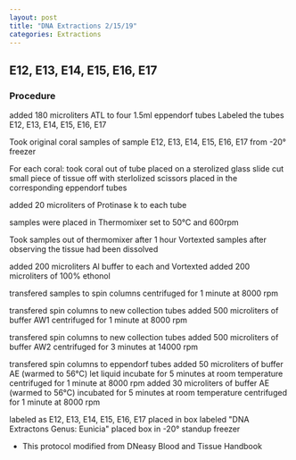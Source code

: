 ```yaml
---
layout: post
title: "DNA Extractions 2/15/19"
categories: Extractions
---
```


## E12, E13, E14, E15, E16, E17

### Procedure

added 180 microliters ATL to four 1.5ml eppendorf tubes
Labeled the tubes E12, E13, E14, E15, E16, E17

Took original coral samples of sample E12, E13, E14, E15, E16, E17 from -20° freezer 

For each coral:
took coral out of tube 
placed on a sterolized glass slide
cut small piece of tissue off with sterlolized scissors
placed in the corresponding eppendorf tubes

added 20 microliters of Protinase k to each tube

samples were placed in Thermomixer set to 50°C and 600rpm

Took samples out of thermomixer after 1 hour
Vortexted samples after observing the tissue had been dissolved

added 200 microliters Al buffer to each and Vortexted
added 200 microliters of 100% ethonol 

transfered samples to spin columns
centrifuged for 1 minute at 8000 rpm

transfered spin columns to new collection tubes 
added 500 microliters of buffer AW1
centrifuged for 1 minute at 8000 rpm

transfered spin columns to new collection tubes
added 500 microliters of buffer AW2
centrifuged for 3 minutes at 14000 rpm

transfered spin columns to eppendorf tubes
added 50 microliters of buffer AE (warmed to 56°C)
let liquid incubate for 5 minutes at room temperature 
centrifuged for 1 minute at 8000 rpm
added 30 microliters of buffer AE (warmed to 56°C)
incubated for 5 minutes at room temperature
centrifuged for 1 minute at 8000 rpm

labeled as E12, E13, E14, E15, E16, E17
placed in box labeled "DNA Extractons Genus: Eunicia"
placed box in -20° standup freezer

* This protocol modified from DNeasy Blood and Tissue Handbook